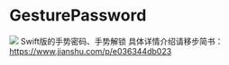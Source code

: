 # GesturePassword
![](https://upload-images.jianshu.io/upload_images/4034023-500fbaeb4411b94b.GIF?imageMogr2/auto-orient/strip)
Swift版的手势密码、手势解锁
具体详情介绍请移步简书：https://www.jianshu.com/p/e036344db023
